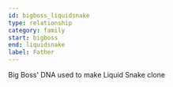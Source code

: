 ```yaml
---
id: bigboss_liquidsnake
type: relationship
category: family
start: bigboss
end: liquidsnake
label: Father
---
```


Big Boss' DNA used to make Liquid Snake clone
